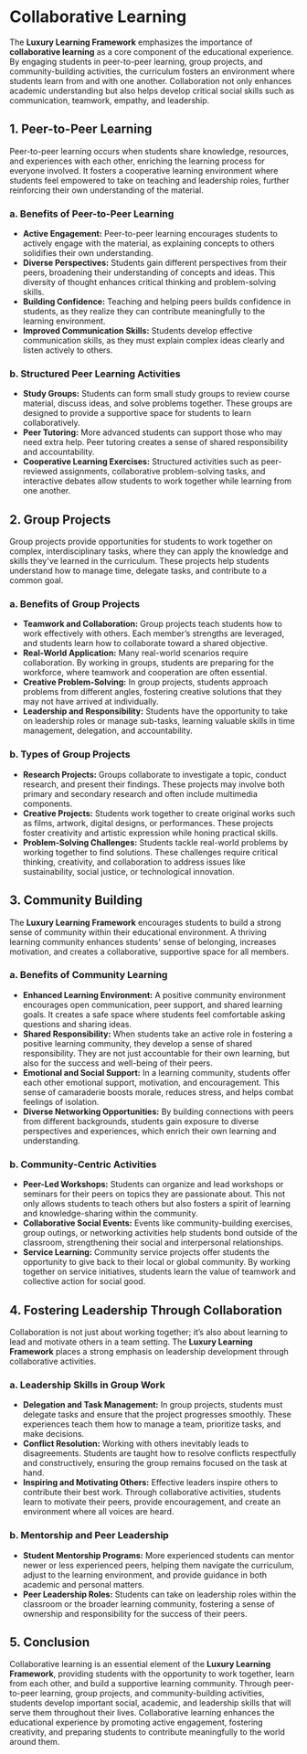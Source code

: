 # Collaborative Learning

The **Luxury Learning Framework** emphasizes the importance of **collaborative learning** as a core component of the educational experience. By engaging students in peer-to-peer learning, group projects, and community-building activities, the curriculum fosters an environment where students learn from and with one another. Collaboration not only enhances academic understanding but also helps develop critical social skills such as communication, teamwork, empathy, and leadership.

## 1. **Peer-to-Peer Learning**

Peer-to-peer learning occurs when students share knowledge, resources, and experiences with each other, enriching the learning process for everyone involved. It fosters a cooperative learning environment where students feel empowered to take on teaching and leadership roles, further reinforcing their own understanding of the material.

### a. **Benefits of Peer-to-Peer Learning**
- **Active Engagement:** Peer-to-peer learning encourages students to actively engage with the material, as explaining concepts to others solidifies their own understanding.
- **Diverse Perspectives:** Students gain different perspectives from their peers, broadening their understanding of concepts and ideas. This diversity of thought enhances critical thinking and problem-solving skills.
- **Building Confidence:** Teaching and helping peers builds confidence in students, as they realize they can contribute meaningfully to the learning environment.
- **Improved Communication Skills:** Students develop effective communication skills, as they must explain complex ideas clearly and listen actively to others.

### b. **Structured Peer Learning Activities**
- **Study Groups:** Students can form small study groups to review course material, discuss ideas, and solve problems together. These groups are designed to provide a supportive space for students to learn collaboratively.
- **Peer Tutoring:** More advanced students can support those who may need extra help. Peer tutoring creates a sense of shared responsibility and accountability.
- **Cooperative Learning Exercises:** Structured activities such as peer-reviewed assignments, collaborative problem-solving tasks, and interactive debates allow students to work together while learning from one another.

## 2. **Group Projects**

Group projects provide opportunities for students to work together on complex, interdisciplinary tasks, where they can apply the knowledge and skills they've learned in the curriculum. These projects help students understand how to manage time, delegate tasks, and contribute to a common goal.

### a. **Benefits of Group Projects**
- **Teamwork and Collaboration:** Group projects teach students how to work effectively with others. Each member’s strengths are leveraged, and students learn how to collaborate toward a shared objective.
- **Real-World Application:** Many real-world scenarios require collaboration. By working in groups, students are preparing for the workforce, where teamwork and cooperation are often essential.
- **Creative Problem-Solving:** In group projects, students approach problems from different angles, fostering creative solutions that they may not have arrived at individually.
- **Leadership and Responsibility:** Students have the opportunity to take on leadership roles or manage sub-tasks, learning valuable skills in time management, delegation, and accountability.

### b. **Types of Group Projects**
- **Research Projects:** Groups collaborate to investigate a topic, conduct research, and present their findings. These projects may involve both primary and secondary research and often include multimedia components.
- **Creative Projects:** Students work together to create original works such as films, artwork, digital designs, or performances. These projects foster creativity and artistic expression while honing practical skills.
- **Problem-Solving Challenges:** Students tackle real-world problems by working together to find solutions. These challenges require critical thinking, creativity, and collaboration to address issues like sustainability, social justice, or technological innovation.

## 3. **Community Building**

The **Luxury Learning Framework** encourages students to build a strong sense of community within their educational environment. A thriving learning community enhances students' sense of belonging, increases motivation, and creates a collaborative, supportive space for all members.

### a. **Benefits of Community Learning**
- **Enhanced Learning Environment:** A positive community environment encourages open communication, peer support, and shared learning goals. It creates a safe space where students feel comfortable asking questions and sharing ideas.
- **Shared Responsibility:** When students take an active role in fostering a positive learning community, they develop a sense of shared responsibility. They are not just accountable for their own learning, but also for the success and well-being of their peers.
- **Emotional and Social Support:** In a learning community, students offer each other emotional support, motivation, and encouragement. This sense of camaraderie boosts morale, reduces stress, and helps combat feelings of isolation.
- **Diverse Networking Opportunities:** By building connections with peers from different backgrounds, students gain exposure to diverse perspectives and experiences, which enrich their own learning and understanding.

### b. **Community-Centric Activities**
- **Peer-Led Workshops:** Students can organize and lead workshops or seminars for their peers on topics they are passionate about. This not only allows students to teach others but also fosters a spirit of learning and knowledge-sharing within the community.
- **Collaborative Social Events:** Events like community-building exercises, group outings, or networking activities help students bond outside of the classroom, strengthening their social and interpersonal relationships.
- **Service Learning:** Community service projects offer students the opportunity to give back to their local or global community. By working together on service initiatives, students learn the value of teamwork and collective action for social good.

## 4. **Fostering Leadership Through Collaboration**

Collaboration is not just about working together; it’s also about learning to lead and motivate others in a team setting. The **Luxury Learning Framework** places a strong emphasis on leadership development through collaborative activities.

### a. **Leadership Skills in Group Work**
- **Delegation and Task Management:** In group projects, students must delegate tasks and ensure that the project progresses smoothly. These experiences teach them how to manage a team, prioritize tasks, and make decisions.
- **Conflict Resolution:** Working with others inevitably leads to disagreements. Students are taught how to resolve conflicts respectfully and constructively, ensuring the group remains focused on the task at hand.
- **Inspiring and Motivating Others:** Effective leaders inspire others to contribute their best work. Through collaborative activities, students learn to motivate their peers, provide encouragement, and create an environment where all voices are heard.

### b. **Mentorship and Peer Leadership**
- **Student Mentorship Programs:** More experienced students can mentor newer or less experienced peers, helping them navigate the curriculum, adjust to the learning environment, and provide guidance in both academic and personal matters.
- **Peer Leadership Roles:** Students can take on leadership roles within the classroom or the broader learning community, fostering a sense of ownership and responsibility for the success of their peers.

## 5. **Conclusion**

Collaborative learning is an essential element of the **Luxury Learning Framework**, providing students with the opportunity to work together, learn from each other, and build a supportive learning community. Through peer-to-peer learning, group projects, and community-building activities, students develop important social, academic, and leadership skills that will serve them throughout their lives. Collaborative learning enhances the educational experience by promoting active engagement, fostering creativity, and preparing students to contribute meaningfully to the world around them.
